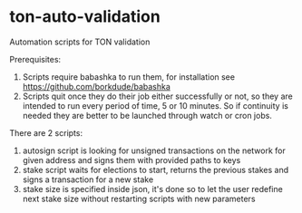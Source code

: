 # ton-auto-validation
Automation scripts for TON validation

Prerequisites:
1. Scripts require babashka to run them, for installation see https://github.com/borkdude/babashka
2. Scripts quit once they do their job either successfully or not, so they are intended to run every period of time, 5 or 10 minutes. So if continuity is needed they are better to be launched through watch or cron jobs.

There are 2 scripts:
1. autosign script is looking for unsigned transactions on the network for given address and signs them with provided paths to keys
2. stake script waits for elections to start, returns the previous stakes and signs a transaction for a new stake
3. stake size is specified inside json, it's done so to let the user redefine next stake size without restarting scripts with new parameters


